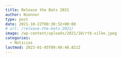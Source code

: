 ```yaml
---
title: Release the Bats 2021
author: Niennor
type: post
date: 2021-10-22T00:30:32+00:00
# url: /release-the-bats-2021/
image: /wp-content/uploads/2021/10/rtb-silke.jpeg
categories:
  - Noticias
lastmod: 2023-01-05T09:48:40.821Z
---
```

